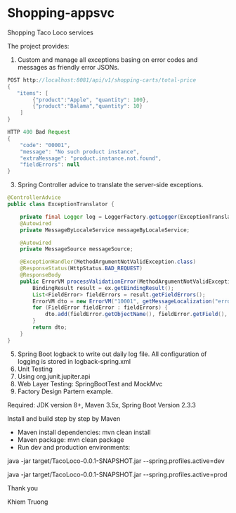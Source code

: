 # Shopping-appsvc
Shopping Taco Loco services

The project provides:

1. Custom and manage all exceptions basing on error codes and messages as friendly error JSONs. 
```JAVA
POST http://localhost:8081/api/v1/shopping-carts/total-price
{
   "items": [
        {"product":"Apple", "quantity": 100},
        {"product":"Balama","quantity": 10}
    ]
}

HTTP 400 Bad Request
{
    "code": "00001",
    "message": "No such product instance",
    "extraMessage": "product.instance.not.found",
    "fieldErrors": null
}
```
3. Spring Controller advice to translate the server-side exceptions.
```JAVA
@ControllerAdvice
public class ExceptionTranslator {

    private final Logger log = LoggerFactory.getLogger(ExceptionTranslator.class);
    @Autowired
    private MessageByLocaleService messageByLocaleService;

    @Autowired
    private MessageSource messageSource;

    @ExceptionHandler(MethodArgumentNotValidException.class)
    @ResponseStatus(HttpStatus.BAD_REQUEST)
    @ResponseBody
    public ErrorVM processValidationError(MethodArgumentNotValidException ex) {
        BindingResult result = ex.getBindingResult();
        List<FieldError> fieldErrors = result.getFieldErrors();
        ErrorVM dto = new ErrorVM("10001", getMessageLocalization("error.form.input.validation"));
        for (FieldError fieldError : fieldErrors) {
            dto.add(fieldError.getObjectName(), fieldError.getField(), fieldError.getDefaultMessage());
        }
        return dto;
    }
}
```
5. Spring Boot logback to write out daily log file. All configuration of logging is stored in logback-spring.xml
6. Unit Testing
7. Using org.junit.jupiter.api
8. Web Layer Testing: SpringBootTest and MockMvc
9. Factory Design Partern example.

Required: JDK version 8+, Maven 3.5x, Spring Boot Version 2.3.3

Install and build step by step by Maven
-	Maven install dependencies: mvn clean install
-	Maven package: mvn clean package
-	Run dev and production environments:

java -jar target/TacoLoco-0.0.1-SNAPSHOT.jar --spring.profiles.active=dev

java -jar target/TacoLoco-0.0.1-SNAPSHOT.jar --spring.profiles.active=prod

Thank you

Khiem Truong
